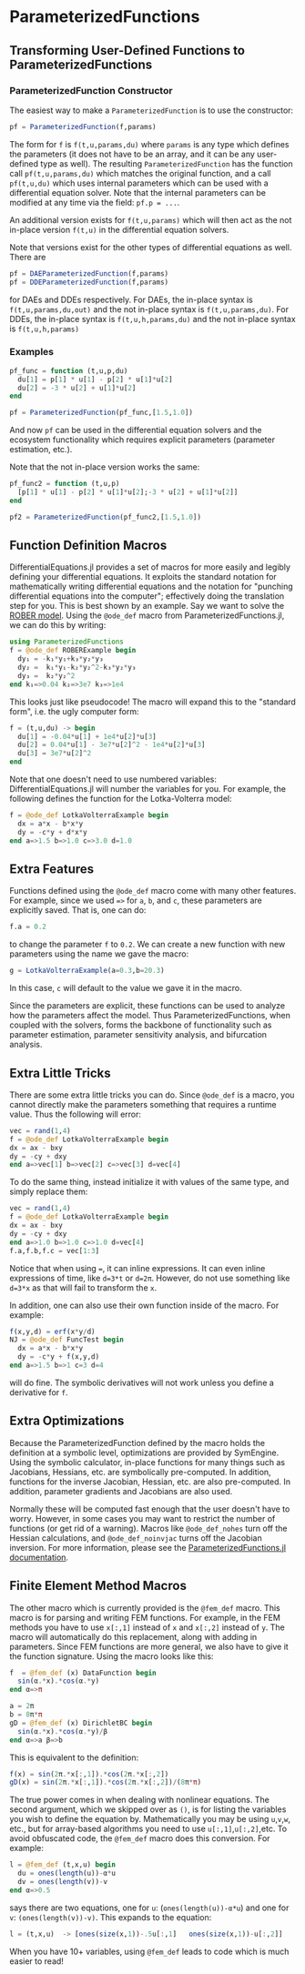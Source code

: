 # ParameterizedFunctions

## Transforming User-Defined Functions to ParameterizedFunctions

### ParameterizedFunction Constructor

The easiest way to make a `ParameterizedFunction` is to use the constructor:

```julia
pf = ParameterizedFunction(f,params)
```

The form for `f` is `f(t,u,params,du)` where `params` is any type which defines
the parameters (it does not have to be an array, and it can be any user-defined
type as well). The resulting `ParameterizedFunction` has the function call
`pf(t,u,params,du)` which matches the original function, and a call `pf(t,u,du)`
which uses internal parameters which can be used with a differential equation solver.
Note that the internal parameters can be modified at any time via the field: `pf.p = ...`.

An additional version exists for `f(t,u,params)` which will then act as the
not in-place version `f(t,u)` in the differential equation solvers.

Note that versions exist for the other types of differential equations as well.
There are

```julia
pf = DAEParameterizedFunction(f,params)
pf = DDEParameterizedFunction(f,params)
```

for DAEs and DDEs respectively. For DAEs, the in-place syntax is `f(t,u,params,du,out)`
and the not in-place syntax is `f(t,u,params,du)`. For DDEs, the in-place syntax is
`f(t,u,h,params,du)` and the not in-place syntax is `f(t,u,h,params)`

### Examples

```julia
pf_func = function (t,u,p,du)
  du[1] = p[1] * u[1] - p[2] * u[1]*u[2]
  du[2] = -3 * u[2] + u[1]*u[2]
end

pf = ParameterizedFunction(pf_func,[1.5,1.0])
```

And now `pf` can be used in the differential equation solvers and the ecosystem
functionality which requires explicit parameters (parameter estimation, etc.).

Note that the not in-place version works the same:

```julia
pf_func2 = function (t,u,p)
  [p[1] * u[1] - p[2] * u[1]*u[2];-3 * u[2] + u[1]*u[2]]
end

pf2 = ParameterizedFunction(pf_func2,[1.5,1.0])
```

## Function Definition Macros

DifferentialEquations.jl provides a set of macros for more easily and legibly
defining your differential equations. It exploits the standard notation for
mathematically writing differential equations and the notation for "punching
differential equations into the computer"; effectively doing the translation
step for you. This is best shown by an example. Say we want to solve the
[ROBER model](http://www.radford.edu/~thompson/vodef90web/problems/demosnodislin/Single/DemoRobertson/demorobertson.pdf).
Using the `@ode_def` macro from ParameterizedFunctions.jl, we can do this by writing:

```julia
using ParameterizedFunctions
f = @ode_def ROBERExample begin
  dy₁ = -k₁*y₁+k₃*y₂*y₃
  dy₂ =  k₁*y₁-k₂*y₂^2-k₃*y₂*y₃
  dy₃ =  k₂*y₂^2
end k₁=>0.04 k₂=>3e7 k₃=>1e4
```

This looks just like pseudocode! The macro will expand this to the "standard form",
i.e. the ugly computer form:

```julia
f = (t,u,du) -> begin
  du[1] = -0.04*u[1] + 1e4*u[2]*u[3]
  du[2] = 0.04*u[1] - 3e7*u[2]^2 - 1e4*u[2]*u[3]
  du[3] = 3e7*u[2]^2
end
```

Note that one doesn't need to use numbered variables: DifferentialEquations.jl
will number the variables for you. For example, the following defines the function
for the Lotka-Volterra model:

```julia
f = @ode_def LotkaVolterraExample begin
  dx = a*x - b*x*y
  dy = -c*y + d*x*y
end a=>1.5 b=>1.0 c=>3.0 d=1.0
```

## Extra Features

Functions defined using the `@ode_def` macro come with many other features. For
example, since we used `=>` for `a`, `b`, and `c`, these parameters are explicitly
saved. That is, one can do:

```julia
f.a = 0.2
```

to change the parameter `f` to `0.2`. We can create a new function with new parameters
using the name we gave the macro:

```julia
g = LotkaVolterraExample(a=0.3,b=20.3)
```

In this case, `c` will default to the value we gave it in the macro.

Since the parameters are explicit, these functions can be used to analyze how the
parameters affect the model. Thus ParameterizedFunctions, when coupled with the
solvers, forms the backbone of functionality such as parameter estimation, parameter
sensitivity analysis, and bifurcation analysis.

## Extra Little Tricks

There are some extra little tricks you can do. Since `@ode_def` is a macro,
you cannot directly make the parameters something that requires a runtime value.
Thus the following will error:

```julia
vec = rand(1,4)
f = @ode_def LotkaVolterraExample begin
dx = ax - bxy
dy = -cy + dxy
end a=>vec[1] b=>vec[2] c=>vec[3] d=vec[4]
```

To do the same thing, instead initialize it with values of the same type, and simply
replace them:

```julia
vec = rand(1,4)
f = @ode_def LotkaVolterraExample begin
dx = ax - bxy
dy = -cy + dxy
end a=>1.0 b=>1.0 c=>1.0 d=vec[4]
f.a,f.b,f.c = vec[1:3]
```

Notice that when using `=`, it can inline expressions. It can even inline expressions
of time, like `d=3*t` or `d=2π`. However, do not use something like `d=3*x` as that will
fail to transform the `x`.

In addition, one can also use their own function inside of the macro. For example:

```julia
f(x,y,d) = erf(x*y/d)
NJ = @ode_def FuncTest begin
  dx = a*x - b*x*y
  dy = -c*y + f(x,y,d)
end a=>1.5 b=>1 c=3 d=4
```

will do fine. The symbolic derivatives will not work unless you define a derivative
for `f`.

## Extra Optimizations

Because the ParameterizedFunction defined by the macro holds the definition at a
symbolic level, optimizations are provided by SymEngine. Using the symbolic
calculator, in-place functions for many things such as Jacobians, Hessians, etc.
are symbolically pre-computed. In addition, functions for the inverse Jacobian,
Hessian, etc. are also pre-computed. In addition, parameter gradients and
Jacobians are also used.

Normally these will be computed fast enough that the user doesn't have to worry.
However, in some cases you may want to restrict the number of functions (or get rid
of a warning). Macros like `@ode_def_nohes` turn off the Hessian calculations,
and `@ode_def_noinvjac` turns off the Jacobian inversion. For more information,
please see the [ParameterizedFunctions.jl documentation](https://github.com/JuliaDiffEq/ParameterizedFunctions.jl).

## Finite Element Method Macros

The other macro which is currently provided is the `@fem_def` macro. This macro
is for parsing and writing FEM functions. For example, in the FEM methods you have
to use `x[:,1]` instead of `x` and `x[:,2]` instead of `y`. The macro will automatically
do this replacement, along with adding in parameters. Since FEM functions are more
general, we also have to give it the function signature. Using the macro looks like this:

```julia
f  = @fem_def (x) DataFunction begin
  sin(α.*x).*cos(α.*y)
end α=>π

a = 2π
b = 8π*π
gD = @fem_def (x) DirichletBC begin
  sin(α.*x).*cos(α.*y)/β
end α=>a β=>b
```

This is equivalent to the definition:

```julia
f(x) = sin(2π.*x[:,1]).*cos(2π.*x[:,2])
gD(x) = sin(2π.*x[:,1]).*cos(2π.*x[:,2])/(8π*π)
```

The true power comes in when dealing with nonlinear equations. The second argument,
which we skipped over as `()`, is for listing the variables you wish to define the
equation by. Mathematically you may be using `u`,`v`,`w`, etc., but for array-based
algorithms you need to use `u[:,1]`,`u[:,2]`,etc. To avoid obfuscated code, the
`@fem_def` macro does this conversion. For example:

```julia
l = @fem_def (t,x,u) begin
  du = ones(length(u))-α*u
  dv = ones(length(v))-v
end α=>0.5
```
says there are two equations, one for `u`: (`ones(length(u))-α*u`) and one for `v`:
`(ones(length(v))-v)`. This expands to the equation:

```julia
l = (t,x,u)  -> [ones(size(x,1))-.5u[:,1]   ones(size(x,1))-u[:,2]]
```

When you have 10+ variables, using `@fem_def` leads to code which is much
easier to read!
